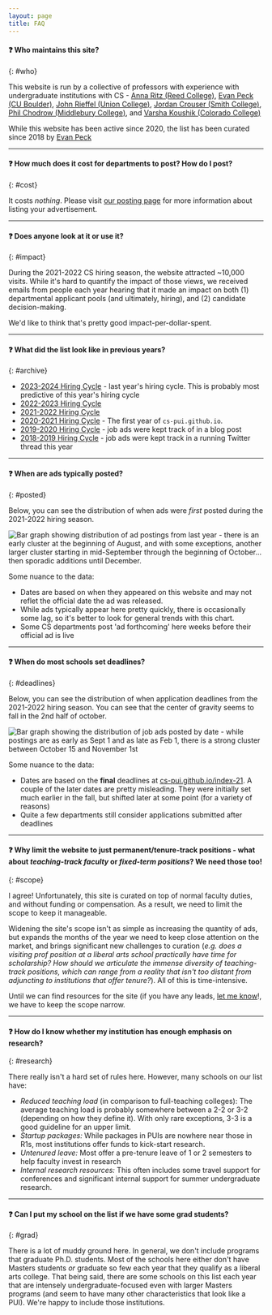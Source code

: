 ```yaml
---
layout: page
title: FAQ
---
```

<link rel="stylesheet" href="../cspui.css">

#### ❓ Who maintains this site? 
{: #who}

This website is run by a collective of professors with experience with undergraduate institutions with CS - [Anna Ritz (Reed College)](https://www.reed.edu/biology/ritz/), [Evan Peck (CU Boulder)](https://evanpeck.github.io), [John Rieffel (Union College)](https://cs.union.edu/~rieffelj/), [Jordan Crouser (Smith College)](https://www.smith.edu/academics/faculty/jordan-crouser), [Phil Chodrow (Middlebury College)](https://www.philchodrow.prof/), and [Varsha Koushik (Colorado College)](https://www.coloradocollege.edu/basics/contact/directory/people/koushik_varsha.html)

While this website has been active since 2020, the list has been curated since 2018 by [Evan Peck](https://evanpeck.github.io/)

<!-- The website is primarily run by [Evan Peck (Associate Prof of Computer Science at Bucknell University)](https://evanpeck.github.io/). It has also benefited by help from [Anna Ritz (Associate Prof of Biology at Reed College)](https://www.reed.edu/biology/ritz/). -->

------------

#### ❓ How much does it cost for departments to post? How do I post?
{: #cost}

It costs _nothing_. Please visit [our posting page](/posting) for more information about listing your advertisement. 

------------

#### ❓ Does anyone look at it or use it? 
{: #impact}

During the 2021-2022 CS hiring season, the website attracted ~10,000 visits. While it's hard to quantify the impact of those views, we received emails from people each year hearing that it made an impact on both (1) departmental applicant pools (and ultimately, hiring), and (2) candidate decision-making. 

We'd like to think that's pretty good impact-per-dollar-spent.

------------

#### ❓ What did the list look like in previous years? 
{: #archive}

- [2023-2024 Hiring Cycle](/index-23) - last year's hiring cycle. This is probably most predictive of this year's hiring cycle
- [2022-2023 Hiring Cycle](/index-22) 
- [2021-2022 Hiring Cycle](/index-21)
- [2020-2021 Hiring Cycle](/index-20) - The first year of `cs-pui.github.io`. 
- [2019-2020 Hiring Cycle](https://evanmpeck.medium.com/cs-academic-job-market-for-liberal-arts-colleges-19-20-cd348423f919) - job ads were kept track of in a blog post
- [2018-2019 Hiring Cycle](https://mobile.twitter.com/EvanMPeck/status/1040402908657934336) - job ads were kept track in a running Twitter thread this year

------------

#### ❓ When are ads typically posted? 
{: #posted}

Below, you can see the distribution of when ads were _first_ posted during the 2021-2022 hiring season. 

![Bar graph showing distribution of ad postings from last year - there is an early cluster at the beginning of August, and with some exceptions, another larger cluster starting in mid-September through the beginning of October... then sporadic additions until December.](img/adsByDate-21.jpg)

Some nuance to the data: 
- Dates are based on when they appeared on this website and may not reflet the official date the ad was released. 
- While ads typically appear here pretty quickly, there is occasionally some lag, so it's better to look for general trends with this chart. 
- Some CS departments post 'ad forthcoming' here weeks before their official ad is live

-------------
#### ❓ When do most schools set deadlines? 
{: #deadlines}

Below, you can see the distribution of when application deadlines from the 2021-2022 hiring season. You can see that the center of gravity seems to fall in the 2nd half of october. 

![Bar graph showing the distribution of job ads posted by date - while postings are as early as Sept 1 and as late as Feb 1, there is a strong cluster between October 15 and November 1st](img/deadlinesByDate-21.jpg)

Some nuance to the data: 
- Dates are based on the **final** deadlines at [cs-pui.github.io/index-21](https://cs-pui.github.io/index-21). A couple of the later dates are pretty misleading. They were initially set much earlier in the fall, but shifted later at some point (for a variety of reasons)
- Quite a few departments still consider applications submitted after deadlines

-------------

#### ❓ Why limit the website to just permanent/tenure-track positions - what about _teaching-track faculty_ or _fixed-term positions_? We need those too! 
{: #scope}

I agree! Unfortunately, this site is curated on top of normal faculty duties, and without funding or compensation. As a result, we need to limit the scope to keep it manageable. 

Widening the site's scope isn't as simple as increasing the quantity of ads, but expands the months of the year we need to keep close attention on the market, and brings significant new challenges to curation (_e.g. does a visiting prof position at a liberal arts school practically have time for scholarship? How should we articulate the immense diversity of teaching-track positions, which can range from a reality that isn't too distant from adjuncting to institutions that offer tenure?_). All of this is time-intensive.

Until we can find resources for the site (if you have any leads, [let me know](mailto:evan.peck@colorado.edu)!, we have to keep the scope narrow. 

------------

#### ❓ How do I know whether my institution has enough emphasis on research? 
{: #research}

There really isn't a hard set of rules here. However, many schools on our list have: 
- _Reduced teaching load_ (in comparison to full-teaching colleges): The average teaching load is probably somewhere between a 2-2 or 3-2 (depending on how they define it). With only rare exceptions, 3-3 is a good guideline for an upper limit.  
- _Startup packages:_ While packages in PUIs are nowhere near those in R1s, most institutions offer funds to kick-start research.
- _Untenured leave:_ Most offer a pre-tenure leave of 1 or 2 semesters to help faculty invest in research 
- _Internal research resources:_ This often includes some travel support for conferences and significant internal support for summer undergraduate research. 

------------

#### ❓ Can I put my school on the list if we have some grad students?  
{: #grad}

There is a lot of muddy ground here. In general, we don't include programs that graduate Ph.D. students. Most of the schools here either don't have Masters students _or_ graduate so few each year that they qualify as a liberal arts college. That being said, there are some schools on this list each year that are intensely undergraduate-focused even with larger Masters programs (and seem to have many other characteristics that look like a PUI). We're happy to include those institutions. 
  

